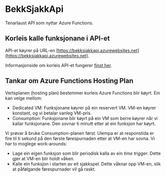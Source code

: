 # BekkSjakkApi

Tenarlaust API som nyttar Azure Functions.

## Korleis kalle funksjonane i API-et

API-et køyrer på URL-en [https://bekksjakkapi.azurewebsites.net](https://bekksjakkapi.azurewebsites.net).

Informasjonside om korleis API-et fungerer [finst her](https://bekksjakkapi.azurewebsites.net/api/Om).

## Tankar om Azure Functions Hosting Plan

Vertsplanen (hosting plan) bestemmer korleis Azure Functions blir køyrt. Ein kan velge mellom:

- Dedicated VM: Funksjonane køyrer på ein reservert VM. VM-en køyrer konstant, og vi betalar vanleg VM-pris.
- Consumption: Funksjonane blir køyrt på ein VM som berre køyrer når vi kallar funksjonane. Den sovnar ti minutt etter at ein funksjon har køyrt.

Vi prøvar å bruke Consumption-planen først. Ulempa er at responstida er fire til ti sekund på den første førespurnaden etter at VM-en har sovna.
Vi har to moglege work-arounds:

- Lage ein eigen funksjon som blir periodisk kalla av ein *time trigger*. Dette gjer at VM-en blir holdt våken.
- Kalle ein funksjon i starten av eit sjakkspel. Dette våknar opp VM-en, slik at påfølgande førespurnader vil gå raskt.

